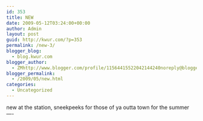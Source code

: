 ```yaml
---
id: 353
title: NEW
date: 2009-05-12T03:24:00+00:00
author: Admin
layout: post
guid: http://kwur.com/?p=353
permalink: /new-3/
blogger_blog:
  - blog.kwur.com
blogger_author:
  - ZMhttp://www.blogger.com/profile/11564415522042144240noreply@blogger.com
blogger_permalink:
  - /2009/05/new.html
categories:
  - Uncategorized
---
```

<div class="pf-content">
  <p>
    new at the station, sneekpeeks for those of ya outta town for the summer&#8212;-
  </p>
  
  <p>
  </p>
</div>